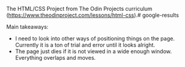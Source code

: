 The HTML/CSS Project from The Odin Projects curriculum (https://www.theodinproject.com/lessons/html-css).# google-results

Main takeaways:
- I need to look into other ways of positioning things on the page. Currently it is a ton of trial and error until it looks alright.
- The page just dies if it is not viewed in a wide enough window. Everything overlaps and moves.
